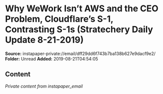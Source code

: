 # Why WeWork Isn’t AWS and the CEO Problem, Cloudflare’s S-1, Contrasting S-1s (Stratechery Daily Update 8-21-2019)

**Source:** instapaper-private://email/dff29dd6f743b7ba138b627e9dacf9e2/
**Folder:** Unread
**Added:** 2019-08-21T04:54:05




## Content
*Private content from instapaper_email*
